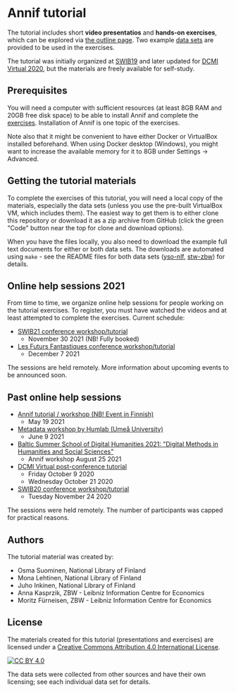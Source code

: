 # Annif tutorial

The tutorial includes short **video presentatios** and **hands-on exercises**, which 
can be explored via [the outline page](exercises/README.md). 
Two example [data sets](data-sets) are provided to be used in the exercises.

The tutorial was initially organized at
[SWIB19](http://swib.org/swib19/programme.html) 
and later updated for 
[DCMI Virtual 2020](http://dublincore.org/conferences/2020/),
but the materials are freely available for self-study.

## Prerequisites

You will need a computer with sufficient resources (at least 8GB RAM and 20GB free disk space) to be
able to install Annif and complete the [exercises](exercises). Installation of Annif is one topic of the exercises.

Note also that it might be convenient to have either Docker or VirtualBox
installed beforehand.  When using Docker desktop (Windows), you
might want to increase the available memory for it to 8GB under Settings ->
Advanced.

## Getting the tutorial materials

To complete the exercises of this tutorial, you will need a local copy of the materials,
especially the data sets (unless you use the pre-built VirtualBox VM, which
includes them).  The easiest way to get them is to either clone this
repository or download it as a zip archive from GitHub (click the green "Code" button near the top for clone and download options).

When you have the files locally, you also need to download the example
full text documents for either or both data sets. The downloads are automated using
`make` - see the README files for both data sets
([yso-nlf](data-sets/yso-nlf), [stw-zbw](data-sets/stw-zbw)) for details.

## Online help sessions 2021

From time to time, we organize online help sessions for people working on the tutorial exercises. To register, you must have watched the videos and at least attempted to complete the exercises. Current schedule:
* [SWIB21 conference workshop/tutorial](https://swib.org/swib21/programme.html#abs104)
  * November 30 2021 (NB! Fully booked) 
* [Les Futurs Fantastiques conference workshop/tutorial](https://bnf-fr.zoom.us/meeting/register/tJ0vd-qsqTgvGdIOkl2aw4aJl3bOZ--x6zUm)
  * December 7 2021

The sessions are held remotely. More information about upcoming events to be announced soon.

## Past online help sessions

* [Annif tutorial / workshop (NB! Event in Finnish)](https://www.kiwi.fi/x/FwW5D)
  * May 19 2021 
* [Metadata workshop by Humlab (Umeå University)](https://www.umu.se/en/events/metadata-workshop_10407034/)
  * June 9 2021 
* [Baltic Summer School of Digital Humanities 2021: "Digital Methods in Humanities and Social Sciences"](https://www.nlib.ee/et/digital-humanities-tallinn-2021)
  * Annif workshop August 25 2021    
* [DCMI Virtual post-conference tutorial](https://www.dublincore.org/news/2020/09-11-tutorial-on-automated-subject-indexing-with-annif/)
  * Friday October 9 2020 
  * Wednesday October 21 2020
* [SWIB20 conference workshop/tutorial](https://swib.org/swib20/programme.html#abs05)
  * Tuesday November 24 2020

The sessions were held remotely. The number of participants was capped for practical reasons.

## Authors

The tutorial material was created by:

* Osma Suominen, National Library of Finland
* Mona Lehtinen, National Library of Finland
* Juho Inkinen, National Library of Finland
* Anna Kasprzik, ZBW - Leibniz Information Centre for Economics
* Moritz Fürneisen, ZBW - Leibniz Information Centre for Economics

## License

The materials created for this tutorial (presentations and exercises) are
licensed under a [Creative Commons Attribution 4.0 International License][cc-by].

[![CC BY 4.0][cc-by-image]][cc-by]

The data sets were collected from other sources and have their own
licensing; see each individual data set for details.

[cc-by]: http://creativecommons.org/licenses/by/4.0/
[cc-by-image]: https://i.creativecommons.org/l/by/4.0/88x31.png
